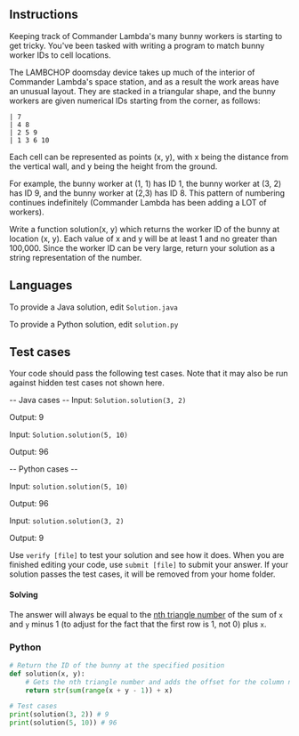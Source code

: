 
## Instructions

Keeping track of Commander Lambda's many bunny workers is starting to get tricky. You've been tasked with writing a program to match bunny worker IDs to cell locations.

The LAMBCHOP doomsday device takes up much of the interior of Commander Lambda's space station, and as a result the work areas have an unusual layout. They are stacked in a triangular shape, and the bunny workers are given numerical IDs starting from the corner, as follows:

```text
| 7
| 4 8
| 2 5 9
| 1 3 6 10
```

Each cell can be represented as points (x, y), with x being the distance from the vertical wall, and y being the height from the ground.

For example, the bunny worker at (1, 1) has ID 1, the bunny worker at (3, 2) has ID 9, and the bunny worker at (2,3) has ID 8. This pattern of numbering continues indefinitely (Commander Lambda has been adding a LOT of workers).

Write a function solution(x, y) which returns the worker ID of the bunny at location (x, y). Each value of x and y will be at least 1 and no greater than 100,000. Since the worker ID can be very large, return your solution as a string representation of the number.

## Languages

To provide a Java solution, edit `Solution.java`

To provide a Python solution, edit `solution.py`

## Test cases

Your code should pass the following test cases.
Note that it may also be run against hidden test cases not shown here.

-- Java cases --
Input:
`Solution.solution(3, 2)`

Output:
    9

Input:
`Solution.solution(5, 10)`

Output:
    96

-- Python cases --

Input:
`solution.solution(5, 10)`

Output:
    96

Input:
`solution.solution(3, 2)`

Output:
    9

Use `verify [file]` to test your solution and see how it does. When you are finished editing your code, use `submit [file]` to submit your answer. If your solution passes the test cases, it will be removed from your home folder.

#### Solving

The answer will always be equal to the [nth triangle number](https://math.stackexchange.com/a/593323/1102947) of the sum of `x` and `y` minus 1 (to adjust for the fact that the first row is 1, not 0) plus `x`.

### Python

```py
# Return the ID of the bunny at the specified position
def solution(x, y):
    # Gets the nth triangle number and adds the offset for the column number
    return str(sum(range(x + y - 1)) + x)

# Test cases
print(solution(3, 2)) # 9
print(solution(5, 10)) # 96
```
